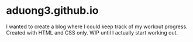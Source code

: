 # aduong3.github.io
I wanted to create a blog where I could keep track of my workout progress.
Created with HTML and CSS only.
WIP until I actually start working out.
